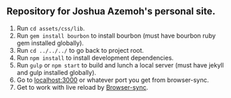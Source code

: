 ## Repository for Joshua Azemoh's personal site.

1. Run `cd assets/css/lib`.
1. Run `gem install bourbon` to install bourbon (must have bourbon ruby gem installed globally).
1. Run `cd ../../../` to go back to project root.
1. Run `npm install` to install development dependencies.
1. Run `gulp` or `npm start` to build and lunch a local server (must have jekyll and gulp installed globally).
1. Go to [localhost:3000](http://localhost:3000/) or whatever port you get from browser-sync.
1. Get to work with live reload by [Browser-sync](http://browsersync.io).
